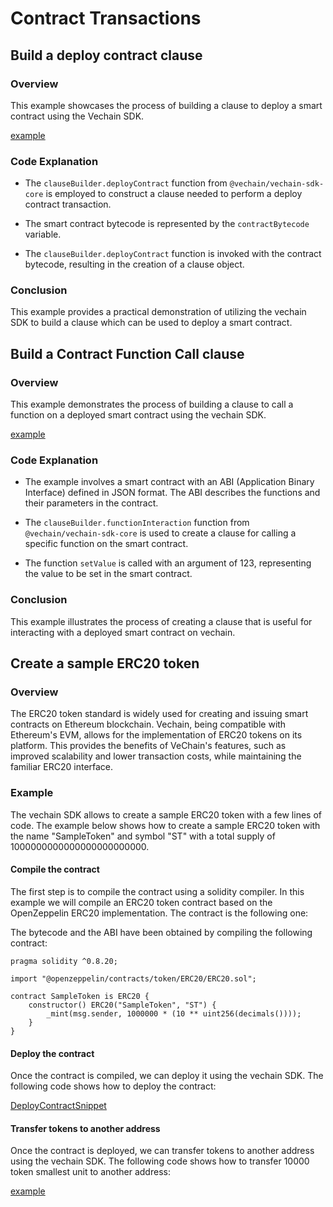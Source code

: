 # Contract Transactions

## Build a deploy contract clause

### Overview

This example showcases the process of building a clause to deploy a smart contract using the Vechain SDK.

[example](examples/contracts/contract-deploy.ts)

### Code Explanation

-   The `clauseBuilder.deployContract` function from `@vechain/vechain-sdk-core` is employed to construct a clause needed to perform a deploy contract transaction.

-   The smart contract bytecode is represented by the `contractBytecode` variable.

-   The `clauseBuilder.deployContract` function is invoked with the contract bytecode, resulting in the creation of a clause object.

### Conclusion

This example provides a practical demonstration of utilizing the vechain SDK to build a clause which can be used to deploy a smart contract.

## Build a Contract Function Call clause

### Overview

This example demonstrates the process of building a clause to call a function on a deployed smart contract using the vechain SDK.

[example](examples/contracts/contract-function-call.ts)

### Code Explanation

-   The example involves a smart contract with an ABI (Application Binary Interface) defined in JSON format. The ABI describes the functions and their parameters in the contract.

-   The `clauseBuilder.functionInteraction` function from `@vechain/vechain-sdk-core` is used to create a clause for calling a specific function on the smart contract.

-   The function `setValue` is called with an argument of 123, representing the value to be set in the smart contract.

### Conclusion

This example illustrates the process of creating a clause that is useful for interacting with a deployed smart contract on vechain.

   
## Create a sample ERC20 token

### Overview
The ERC20 token standard is widely used for creating and issuing smart contracts on Ethereum blockchain. Vechain, being compatible with Ethereum's EVM, allows for the implementation of ERC20 tokens on its platform. This provides the benefits of VeChain's features, such as improved scalability and lower transaction costs, while maintaining the familiar ERC20 interface.

### Example

The vechain SDK allows to create a sample ERC20 token with a few lines of code. The example below shows how to create a sample ERC20 token with the name "SampleToken" and symbol "ST" with a total supply of 1000000000000000000000000. 

#### Compile the contract

The first step is to compile the contract using a solidity compiler. In this example we will compile an ERC20 token contract based on the OpenZeppelin ERC20 implementation. The contract is the following one: 

The bytecode and the ABI have been obtained by compiling the following contract:

```solidity
pragma solidity ^0.8.20;

import "@openzeppelin/contracts/token/ERC20/ERC20.sol";

contract SampleToken is ERC20 {
    constructor() ERC20("SampleToken", "ST") {
        _mint(msg.sender, 1000000 * (10 ** uint256(decimals())));
    }
}
```

#### Deploy the contract

Once the contract is compiled, we can deploy it using the vechain SDK. The following code shows how to deploy the contract:


[DeployContractSnippet](examples/contracts/contract-create-ERC20-token.ts)


#### Transfer tokens to another address

Once the contract is deployed, we can transfer tokens to another address using the vechain SDK. The following code shows how to transfer 10000 token smallest unit to another address:

[example](examples/contracts/contract-transfer-ERC20-token.ts)
